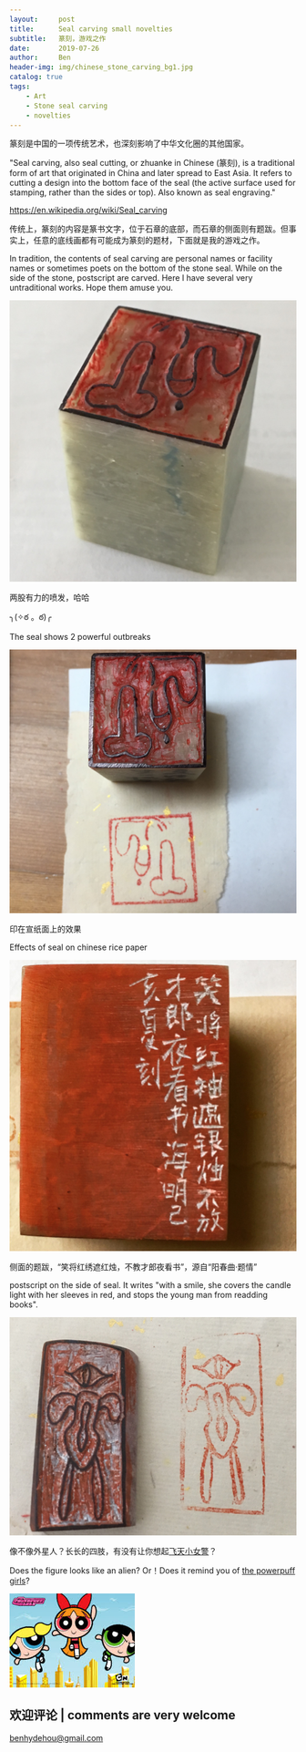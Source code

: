 ```yaml
---
layout:     post
title:      Seal carving small novelties
subtitle:   篆刻，游戏之作
date:       2019-07-26
author:     Ben
header-img: img/chinese_stone_carving_bg1.jpg
catalog: true
tags:
    - Art
    - Stone seal carving
    - novelties
---
```


篆刻是中国的一项传统艺术，也深刻影响了中华文化圈的其他国家。

"Seal carving, also seal cutting, or zhuanke in Chinese (篆刻), is a traditional form of art that originated in China and later spread to East Asia. It refers to cutting a design into the bottom face of the seal (the active surface used for stamping, rather than the sides or top). Also known as seal engraving."

https://en.wikipedia.org/wiki/Seal_carving

传统上，篆刻的内容是篆书文字，位于石章的底部，而石章的侧面则有题跋。但事实上，任意的底线画都有可能成为篆刻的题材，下面就是我的游戏之作。

In tradition, the contents of seal carving are personal names or facility names or sometimes poets on the bottom of the stone seal. While on the side of the stone, postscript are carved.
Here I have several very untraditional works. Hope them amuse you.

  

![bottom of the seal](/img/IMG_8135.JPG)

两股有力的喷发，哈哈

╮(✧ఠ 。ఠ)╭

The seal shows 2 powerful outbreaks 


![effect of seal on paper](/img/IMG_8133.JPG)


印在宣纸面上的效果

Effects of seal on chinese rice paper


![side of this stone](/img/IMG_8141.JPG)

侧面的题跋，“笑将红绣遮红烛，不教才郎夜看书”，源自“阳春曲·题情”

postscript on the side of seal. It writes "with a smile, she covers the candle light with her sleeves in red, and stops the young man from readding books".


![Alien figure](/img/IMG_8152.JPG)

像不像外星人？长长的四肢，有没有让你想起[飞天小女警](https://zh.wikipedia.org/wiki/%E9%A3%9B%E5%A4%A9%E5%B0%8F%E5%A5%B3%E8%AD%A6)？

Does the figure looks like an alien? Or！Does it remind you of [the powerpuff girls](https://en.wikipedia.org/wiki/The_Powerpuff_Girls)?

![Power puff](/img/powerpuffs.jpg)



## 欢迎评论 | comments are very welcome

benhydehou@gmail.com


